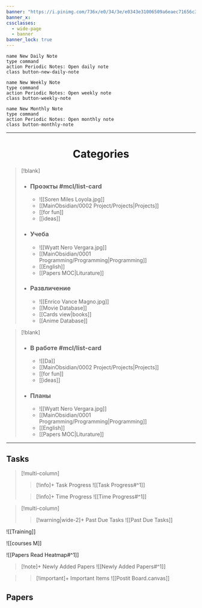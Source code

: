 ```yaml
---
banner: "https://i.pinimg.com/736x/e0/34/3e/e0343e31006509a6eaec71656c364369.jpg"
banner_x:
cssclasses:
  - wide-page
  - banner
banner_lock: true
---
```

<!-- DAILY NOTE BUTTONS-->
```button
name New Daily Note
type command
action Periodic Notes: Open daily note
class button-new-daily-note
```

```button
name New Weekly Note
type command
action Periodic Notes: Open weekly note
class button-weekly-note
```

```button
name New Monthly Note
type command
action Periodic Notes: Open monthly note
class button-monthly-note
```


---
# <center>Categories</center> 

> [!blank]
> - ### **Проэкты** #mcl/list-card
> 	- ![[Soren Miles Loyola.jpg]]
> 	- [[MainObsidian/0002 Project/Projects|Projects]]
> 	- [[for fun]]
> 	- [[ideas]]
> 	
> - ### **Учеба**
> 	- ![[Wyatt Nero Vergara.jpg]]
> 	- [[MainObsidian/0001 Programming/Programming|Programming]]
> 	- [[English]]  
> 	- [[Papers MOC|Liturature]] 
> 
> - ### **Развличение**
> 	- ![[Enrico Vance Magno.jpg]]
> 	- [[Movie Database]] 
> 	- [[Cards view|books]]  
> 	- [[Anime Database]] 

> [!blank]
> - ### **В работе** #mcl/list-card
> 	- ![[Da]]
> 	- [[MainObsidian/0002 Project/Projects|Projects]]
> 	- [[for fun]]
> 	- [[ideas]]
> 	
> - ### **Планы**
> 	- ![[Wyatt Nero Vergara.jpg]]
> 	- [[MainObsidian/0001 Programming/Programming|Programming]]
> 	- [[English]]  
> 	- [[Papers MOC|Liturature]] 
> 



----
## Tasks

> [!multi-column]
> 
>>[!info]+ Task Progress
>> ![[Task Progress#^1]]
>
>>[!info]+ Time Progress
>> ![[Time Progress#^1]]

> [!multi-column]
>
>>[!warning|wide-2]+ Past Due Tasks
>> ![[Past Due Tasks]]



![[Training]]

![[courses M]]

![[Papers Read Heatmap#^1]]

>[!note]+ Newly Added Papers
> ![[Newly Added Papers#^1]]

>>[!important]+ Important Items
>>  ![[Postit Board.canvas]]





<div style="margin-top: 0; padding-top: 0;"></div>

<!------------------------------- UNCOMMENT  
> [!multi-column]
> 
>>[!todo]+ Next Weeks Todo List
>> ![[Next Weeks Tasks#^1]]
>
>>[!todo]+ Next Months Todo List
>> ![[Next Months Tasks#^1]]
  --------------------------------------------->
  ## Papers 